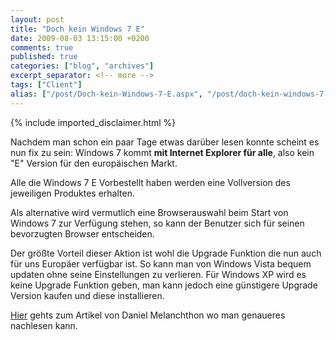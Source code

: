 ```yaml
---
layout: post
title: "Doch kein Windows 7 E"
date: 2009-08-03 13:15:00 +0200
comments: true
published: true
categories: ["blog", "archives"]
excerpt_separator: <!-- more -->
tags: ["Client"]
alias: ["/post/Doch-kein-Windows-7-E.aspx", "/post/doch-kein-windows-7-e.aspx"]
---
```

<!-- more -->
{% include imported_disclaimer.html %}
<p>Nachdem man schon ein paar Tage etwas dar&uuml;ber lesen konnte scheint es nun fix zu sein: Windows 7 kommt <strong>mit Internet Explorer f&uuml;r alle</strong>, also kein "E" Version f&uuml;r den europ&auml;ischen Markt.</p>
<p>Alle die&nbsp;Windows 7 E Vorbestellt haben werden eine Vollversion des jeweiligen Produktes erhalten.</p>
<p>Als alternative wird vermutlich eine Browserauswahl beim Start von Windows 7 zur Verf&uuml;gung stehen, so kann der Benutzer sich f&uuml;r seinen bevorzugten Browser entscheiden.</p>
<p>Der gr&ouml;&szlig;te Vorteil dieser Aktion ist wohl die Upgrade Funktion die nun auch f&uuml;r uns Europ&auml;er verf&uuml;gbar ist. So kann man von Windows Vista bequem updaten ohne seine Einstellungen zu verlieren. F&uuml;r Windows XP wird es keine Upgrade Funktion geben, man kann jedoch eine g&uuml;nstigere Upgrade Version kaufen und diese installieren.</p>
<p><a href="http://blogs.technet.com/dmelanchthon/archive/2009/08/01/windows-7-in-europa-mit-internet-explorer.aspx" target="_blank">Hier</a>&nbsp;gehts zum Artikel von Daniel Melanchthon wo man genaueres nachlesen kann.</p>
